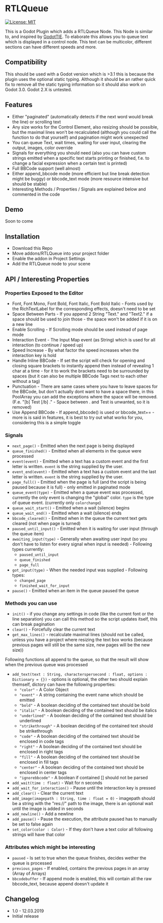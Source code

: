 RTLQueue
================================
[![License: MIT](https://img.shields.io/badge/License-MIT-yellow.svg)](https://opensource.org/licenses/MIT)

This is a Godot Plugin which adds a RTLQueue Node.
This Node is similar to, and inspired by [GodotTIE](https://github.com/henriquelalves/GodotTIE).
To elaborate this allows you to queue text which is displayed in a control node. This text can be multicolor, different sections can have different speeds and more.

## Compatibility

This should be used with a Godot version which is >3.1 this is because the plugin uses the optional static typing. Although it should be an rather quick fix to remove all the static typing information so it should also work on Godot 3.0. Godot 2.X is untested.

## Features

* Either "paginated" (automatically detects if the next word would break the line) or scrolling text
* Any size works for the Control Element, also resizing should be possible, but the maximal lines won't be recalculated (although you could call the function to do that yourself) and pagination might work unexpected
* You can queue Text, wait times, waiting for user input, clearing the output, images, color override
* Signals for everything you should need (also you can have custom strings emitted when a specific text starts printing or finished, f.e. to change a facial expression when a certain text is printed)
* Full BBCode support (well almost)
* Either append_bbcode mode (more efficient but line break detection might be buggy) or bbcode_text mode (more resource intensive but should be stable)
* Interesting Methods / Properties / Signals are explained below and commented in the code

## Demo

Soon to come

## Installation

* Download this Repo
* Move addons/RTLQueue into your project folder
* Enable the addon in Project Settings
* Add the RTLQueue node to your scene

## API / Interesting Properties

### Properties Exposed to the Editor

* Font, Font Mono, Font Bold, Font Italic, Font Bold Italic - Fonts used by the RichTextLabel for the corresponding effects, doesn't need to be set
* Space Between Parts - If you append 2 String "Text." and "Text2." if a space should be used to join those - the space won't be added if it is on a new line
* Enable Scrolling - If Scrolling mode should be used instead of page mode
* Interaction Event - The Input Map event (as String) which is used for all interaction (to continue / speed up)
* Speed Increase - By what factor the speed increases when the interaction key is hold
* Handle Inline BBCode - If set the script will check for opening and closing square brackets to instantly append then instead of revealing 1 char at a time - for it to work the brackets need to be surrounded by spaces (but it can also be multiple BBCode Tags next to each other without a tag)
* Punctuation - There are same cases where you have to leave spaces for the BBCode, but don't actually dont want to have a space there, in this PoolArray you can add the exceptions where the space will be removed. (F.e. "[b] Test [/b] ." - Space between . and Test is unwanted, so it is removed)
* Use Append BBCode - If append_bbcode() is used or bbcode_text+= - more is is said in features, it is best to try out what works for you, considering this is a simple toggle 

### Signals

* `next_page()` - Emitted when the next page is being displayed
* `queue_finished()` - Emitted when all elements in the queue were processed
* `event(event)` - Emitted when a text has a custom event and the first letter is written. `event` is the string supplied by the user.
* `event_end(event)` - Emitted when a text has a custom event and the last letter is written. `event` is the string supplied by the user.
* `page_full()` - Emitted when the page is full (and the script is being paused because it is full) - only emitted in paginated mode
* `queue_event(type)` - Emitted when a queue event was processed, currently the only event is changing the "global" color. `type` is the type of queue event. (currently only `colorchange`)
* `queue_wait_start()` - Emitted when a wait (silence) begins
* `queue_wait_end()` - Emitted when a wait (silence) ends
* `bbcode_cleared()` - Emitted when in the queue the current text gets cleared (not when page is turned)
* `paused_until_input()` - Emitted when it is waiting for user input (through the queue item)
* `awaiting_input(type)` - Generally when awaiting user input (so you don't have to listen for every signal when input is needed) - Following types currently:
  * `paused_until_input`
  * `queue_finished`
  * `page_full`
* `got_input(type)` - When the needed input was supplied - Following types:
  * `changed_page`
  * `finished_wait_for_input`
* `pause()` - Emitted when an item in the queue paused the queue
  
### Methods you can use

* `init()` - if you change any settings in code (like the current font or the line separation) you can call this method so the script updates itself, this can break pagination
* `clear()` - Forcefully clear the current text
* `get_max_lines()` - recalculate maximal lines (should not be called, unless you have a project where resizing the text box works (because previous pages will still be the same size, new pages will be the new size))

Following functions all append to the queue, so that the result will show when the previous queue was processed

* `add_text(text : String, characterspersecond : float, options : Dictionary = {})` - options is optional, the other two should explain themself, dictory can have the following properties:
  * `"color"` - A Color Object
  * `"event"` - A string containing the event name which should be emitted
  * `"bold"` - A boolean deciding of the contained text should be bold
  * `"italic"` - A boolean deciding of the contained text should be italics
  * `"underlined"` - A boolean deciding of the contained text should be underlined
  * `"strikethrough"` - A boolean deciding of the contained text should be strikethrough
  * `"code"` - A boolean deciding of the contained text should be enclosed in code tags
  * `"right"` - A boolean deciding of the contained text should be enclosed in right tags
  * `"fill"` - A boolean deciding of the contained text should be enclosed in fill tags
  * `"center"` - A boolean deciding of the contained text should be enclosed in center tags
  * `"ignorebbcode"` - A boolean if contained [<tag>] should not be parsed
* `add_wait(time : float)` - Wait for n seconds
* `add_wait_for_interaction()` - Pause until the interaction key is pressed
* `add_clear()` - Clear the current text
* `add_image(imagepath : String, time : float = 0)` - imagepath should be a string with the "res://" path to the image, there is an optional wait until the image is added in seconds
* `add_newline()` - Add a newline
* `add_pause()` - Pause the execution, the attribute paused has to manually be set to false again
* `set_color(color : Color)` - If they don't have a text color all following strings will have that color

### Attributes which might be interesting

* `paused` - Is set to true when the queue finishes, decides wether the queue is processed
* `previous_pages` - If enabled, contains the previous pages in an array (Array of Arrays)
* `bbcodebuffer` - If append mode is enabled, this will contain all the raw bbcode_text, because append doesn't update it


## Changelog

* 1.0 - 12.03.2019
 * Initial release

